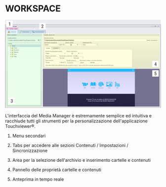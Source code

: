 # WORKSPACE
![](/img/mediamanager_workspace_1.png)

L'interfaccia del Media Manager è estremamente semplice ed intuitiva e racchiude tutti gli strumenti per la personalizzazione dell'applicazione Touchviewer®.

1. Menu secondari

1. Tabs per accedere alle sezioni Contenuti / Impostazioni / Sincronizzazione

1. Area per la selezione dell'archivio e inserimento cartelle e contenuti

1. Pannello delle proprietà cartelle e contenuti

1. Anteprima in tempo reale

